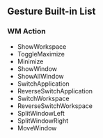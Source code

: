 ## Gesture Built-in List

### WM Action
+ ShowWorkspace
+ ToggleMaximize
+ Minimize
+ ShowWindow
+ ShowAllWindow
+ SwitchApplication
+ ReverseSwitchApplication
+ SwitchWorkspace
+ ReverseSwitchWorkspace
+ SplitWindowLeft
+ SplitWindowRight
+ MoveWindow
